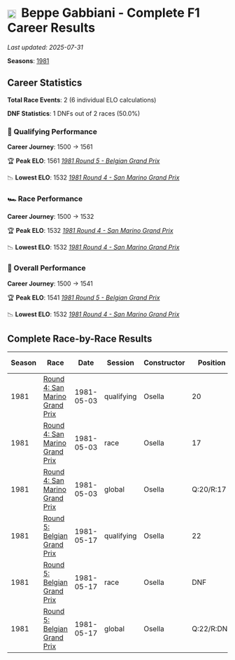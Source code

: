 # <img src="https://upload.wikimedia.org/wikipedia/commons/0/03/Flag_of_Italy.svg" alt="Italy" width="20" height="auto" style="vertical-align: middle; margin-right: 5px;" onerror="this.outerHTML='🇮🇹'; this.style.marginRight='5px';"/> Beppe Gabbiani - Complete F1 Career Results

*Last updated: 2025-07-31*

**Seasons**: [1981](../seasons/1981-season-report)

## Career Statistics

**Total Race Events**: 2 (6 individual ELO calculations)

**DNF Statistics**: 1 DNFs out of 2 races (50.0%)

### 🏁 Qualifying Performance
**Career Journey**: 1500 → 1561

🏆 **Peak ELO**: 1561
   *[1981 Round 5 - Belgian Grand Prix](../seasons/1981-season-report#round-5-belgian-grand-prix)*

📉 **Lowest ELO**: 1532
   *[1981 Round 4 - San Marino Grand Prix](../seasons/1981-season-report#round-4-san-marino-grand-prix)*

### 🏎️ Race Performance
**Career Journey**: 1500 → 1532

🏆 **Peak ELO**: 1532
   *[1981 Round 4 - San Marino Grand Prix](../seasons/1981-season-report#round-4-san-marino-grand-prix)*

📉 **Lowest ELO**: 1532
   *[1981 Round 4 - San Marino Grand Prix](../seasons/1981-season-report#round-4-san-marino-grand-prix)*

### 🌟 Overall Performance
**Career Journey**: 1500 → 1541

🏆 **Peak ELO**: 1541
   *[1981 Round 5 - Belgian Grand Prix](../seasons/1981-season-report#round-5-belgian-grand-prix)*

📉 **Lowest ELO**: 1532
   *[1981 Round 4 - San Marino Grand Prix](../seasons/1981-season-report#round-4-san-marino-grand-prix)*


## Complete Race-by-Race Results

| Season | Race | Date | Session | Constructor | Position | Starting ELO | ELO Change | Final ELO | Teammate |
|--------|------|------|---------|-------------|----------|--------------|------------|-----------|----------|
| 1981 | [Round 4: San Marino Grand Prix](../seasons/1981-season-report#round-4-san-marino-grand-prix) | 1981-05-03 | qualifying | Osella | 20 | 1500 | +32 | 1532 | <img src="https://upload.wikimedia.org/wikipedia/commons/1/1a/Flag_of_Argentina.svg" alt="Argentina" width="20" height="auto" style="vertical-align: middle; margin-right: 5px;" onerror="this.outerHTML='🇦🇷'; this.style.marginRight='5px';"/> Miguel Ángel Guerra |
| 1981 | [Round 4: San Marino Grand Prix](../seasons/1981-season-report#round-4-san-marino-grand-prix) | 1981-05-03 | race | Osella | 17 | 1500 | +32 | 1532 | <img src="https://upload.wikimedia.org/wikipedia/commons/1/1a/Flag_of_Argentina.svg" alt="Argentina" width="20" height="auto" style="vertical-align: middle; margin-right: 5px;" onerror="this.outerHTML='🇦🇷'; this.style.marginRight='5px';"/> Miguel Ángel Guerra |
| 1981 | [Round 4: San Marino Grand Prix](../seasons/1981-season-report#round-4-san-marino-grand-prix) | 1981-05-03 | global | Osella | Q:20/R:17 | 1500 | +32 | 1532 | <img src="https://upload.wikimedia.org/wikipedia/commons/1/1a/Flag_of_Argentina.svg" alt="Argentina" width="20" height="auto" style="vertical-align: middle; margin-right: 5px;" onerror="this.outerHTML='🇦🇷'; this.style.marginRight='5px';"/> Miguel Ángel Guerra |
| 1981 | [Round 5: Belgian Grand Prix](../seasons/1981-season-report#round-5-belgian-grand-prix) | 1981-05-17 | qualifying | Osella | 22 | 1532 | +29 | 1561 | <img src="https://upload.wikimedia.org/wikipedia/commons/0/03/Flag_of_Italy.svg" alt="Italy" width="20" height="auto" style="vertical-align: middle; margin-right: 5px;" onerror="this.outerHTML='🇮🇹'; this.style.marginRight='5px';"/> Piercarlo Ghinzani |
| 1981 | [Round 5: Belgian Grand Prix](../seasons/1981-season-report#round-5-belgian-grand-prix) | 1981-05-17 | race | Osella | DNF | 1532 | N/A | 1532 | <img src="https://upload.wikimedia.org/wikipedia/commons/0/03/Flag_of_Italy.svg" alt="Italy" width="20" height="auto" style="vertical-align: middle; margin-right: 5px;" onerror="this.outerHTML='🇮🇹'; this.style.marginRight='5px';"/> Piercarlo Ghinzani |
| 1981 | [Round 5: Belgian Grand Prix](../seasons/1981-season-report#round-5-belgian-grand-prix) | 1981-05-17 | global | Osella | Q:22/R:DNF | 1532 | +9 | 1541 | <img src="https://upload.wikimedia.org/wikipedia/commons/0/03/Flag_of_Italy.svg" alt="Italy" width="20" height="auto" style="vertical-align: middle; margin-right: 5px;" onerror="this.outerHTML='🇮🇹'; this.style.marginRight='5px';"/> Piercarlo Ghinzani |
